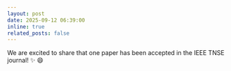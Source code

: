```yaml
---
layout: post
date: 2025-09-12 06:39:00
inline: true
related_posts: false
---
```


We are excited to share that one paper has been accepted in the IEEE TNSE journal! :sparkles: :smile:
